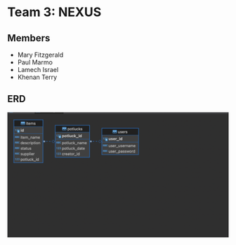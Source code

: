 # Team 3: NEXUS

## Members
- Mary Fitzgerald
- Paul Marmo
- Lamech Israel
- Khenan Terry

## ERD
![ERD Diagram](https://raw.githubusercontent.com/murryf/PotlukkBackEnd/main/Project2dbERDscreenshot.png)
